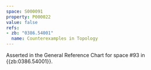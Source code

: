```yaml
---
space: S000091
property: P000022
value: false
refs:
- zb: "0386.54001"
  name: Counterexamples in Topology
---
```


Asserted in the General Reference Chart for space #93 in
{{zb:0386.54001}}.
